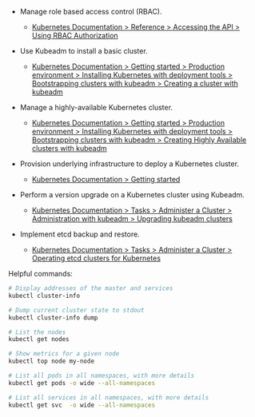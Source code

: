 - Manage role based access control (RBAC).

    - [Kubernetes Documentation > Reference > Accessing the API > Using RBAC Authorization](https://kubernetes.io/docs/reference/access-authn-authz/rbac/)

- Use Kubeadm to install a basic cluster.

    - [Kubernetes Documentation > Getting started > Production environment > Installing Kubernetes with deployment tools > Bootstrapping clusters with kubeadm > Creating a cluster with kubeadm](https://kubernetes.io/docs/setup/production-environment/tools/kubeadm/create-cluster-kubeadm/)

- Manage a highly-available Kubernetes cluster.

    - [Kubernetes Documentation > Getting started > Production environment > Installing Kubernetes with deployment tools > Bootstrapping clusters with kubeadm > Creating Highly Available clusters with kubeadm](https://kubernetes.io/docs/setup/production-environment/tools/kubeadm/high-availability/)

- Provision underlying infrastructure to deploy a Kubernetes cluster.

    - [Kubernetes Documentation > Getting started](https://kubernetes.io/docs/setup/)

- Perform a version upgrade on a Kubernetes cluster using Kubeadm.

    - [Kubernetes Documentation > Tasks > Administer a Cluster > Administration with kubeadm > Upgrading kubeadm clusters](https://kubernetes.io/docs/tasks/administer-cluster/kubeadm/kubeadm-upgrade/)

- Implement etcd backup and restore.

    - [Kubernetes Documentation > Tasks > Administer a Cluster > Operating etcd clusters for Kubernetes](https://kubernetes.io/docs/tasks/administer-cluster/configure-upgrade-etcd/)


Helpful commands:

```bash
# Display addresses of the master and services
kubectl cluster-info

# Dump current cluster state to stdout
kubectl cluster-info dump

# List the nodes
kubectl get nodes

# Show metrics for a given node
kubectl top node my-node

# List all pods in all namespaces, with more details
kubectl get pods -o wide --all-namespaces

# List all services in all namespaces, with more details
kubectl get svc  -o wide --all-namespaces
```